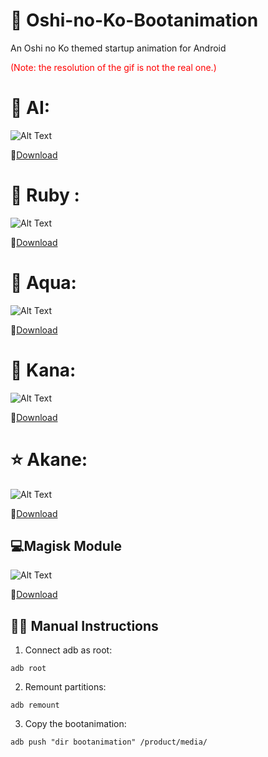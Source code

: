 # 💫 Oshi-no-Ko-Bootanimation
An Oshi no Ko themed startup animation for Android

<span style="color:red">(Note: the resolution of the gif is not the real one.)</span>
# 🌟 AI:

![Alt Text](./preview.gif)

🔗[Download](https://github.com/Anto426/Oshi-no-Ko-Bootanimation/releases/download/1.0.0/AI0.zip)


# 💎 Ruby :

![Alt Text](./preview1.gif)

🔗[Download](https://github.com/Anto426/Oshi-no-Ko-Bootanimation/releases/download/1.1.0/Ruby0.zip)


# 🌊 Aqua:

![Alt Text](./preview2.gif)

🔗[Download](https://github.com/Anto426/Oshi-no-Ko-Bootanimation/releases/download/1.2.0/Aqua0.zip)

# 🔴 Kana:

![Alt Text](./preview3.gif)

🔗[Download](https://github.com/Anto426/Oshi-no-Ko-Bootanimation/releases/download/1.3.0/Kana0.zip)

# ⭐ Akane:

![Alt Text](./preview4.gif)

🔗[Download](https://github.com/Anto426/Oshi-no-Ko-Bootanimation/releases/download/1.4.0/Akane0.zip)

## 💻Magisk Module

![Alt Text](./preview5.gif)

🔗[Download](https://github.com/Anto426/Oshi-no-Ko-Bootanimations/releases/download/3.0.0/Oshi_no_ko_Bootanimations.zip)

## ✍🏻 Manual Instructions

1. Connect adb as root:

```shell
adb root
```

2. Remount partitions:

```shell
adb remount
```

3. Copy the bootanimation:

```shell
adb push "dir bootanimation" /product/media/
```
